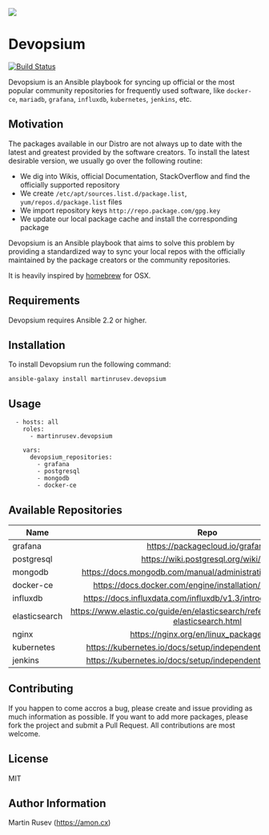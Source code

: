 
![](logo.png)

Devopsium
======

[![Build Status](https://travis-ci.org/martinrusev/devopsium.svg?branch=master)](https://travis-ci.org/martinrusev/devopsium)

Devopsium is an Ansible playbook for syncing up official or the most popular community repositories
for frequently used software, like `docker-ce`, `mariadb`, `grafana`, `influxdb`, `kubernetes`, `jenkins`, etc.

## Motivation

The packages available in our Distro are not always up to date with the latest and greatest provided by the software creators.
To install the latest desirable version, we usually go over the following routine:

- We dig into Wikis, official Documentation, StackOverflow and find the officially supported repository
- We create `/etc/apt/sources.list.d/package.list`, `yum/repos.d/package.list` files
- We import repository keys `http://repo.package.com/gpg.key`
- We update our local package cache and install the corresponding package

Devopsium is an Ansible playbook that aims to solve this problem by providing a standardized way to sync your local repos
with the officially maintained by the package creators or the community repositories. 

It is heavily inspired by <a href="http://brew.sh">homebrew</a> for 
OSX. 

## Requirements

Devopsium requires Ansible 2.2 or higher.


## Installation

To install Devopsium run the following command:

```
ansible-galaxy install martinrusev.devopsium
```

## Usage

```
  - hosts: all
    roles:
      - martinrusev.devopsium

    vars:
      devopsium_repositories:
      	- grafana
      	- postgresql
      	- mongodb
      	- docker-ce
```

## Available Repositories


| Name                   | Repo                       | Supported Distros       |
| ---------------------- |:--------------------------:| -----------------------:|
| grafana			     | https://packagecloud.io/grafana | Ubuntu/Debian/RHEL|
| postgresql			 | https://wiki.postgresql.org/wiki/Apt | Ubuntu/Debian  |
| mongodb			 | https://docs.mongodb.com/manual/administration/install-on-linux | Ubuntu/Debian/RHEL  |
| docker-ce			 | https://docs.docker.com/engine/installation/linux/docker-ce | Ubuntu/Debian/RHEL  |
| influxdb			 | https://docs.influxdata.com/influxdb/v1.3/introduction/installation | Ubuntu/Debian/RHEL  |
| elasticsearch		 | https://www.elastic.co/guide/en/elasticsearch/reference/current/install-elasticsearch.html | Ubuntu/Debian/RHEL  |
| nginx		 | https://nginx.org/en/linux_packages.html | Ubuntu/Debian/RHEL  |
| kubernetes		 | https://kubernetes.io/docs/setup/independent/install-kubeadm/ | Ubuntu/Debian/RHEL  |
| jenkins		 | https://kubernetes.io/docs/setup/independent/install-kubeadm/ | Ubuntu/Debian/RHEL  |

## Contributing

If you happen to come accros a bug, please create and issue providing as much information as possible.
If you want to add more packages, please fork the project and submit a Pull Request. All contributions are most welcome.

## License

MIT

## Author Information

Martin Rusev (https://amon.cx)